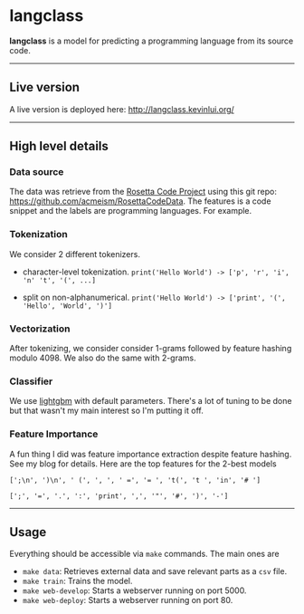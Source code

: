 # langclass

**langclass** is a model for predicting a programming language from its source
code.

---

## Live version

A live version is deployed here: <http://langclass.kevinlui.org/>

---

## High level details

### Data source

The data was retrieve from the [Rosetta Code
Project](https://rosettacode.org/wiki/Rosetta_Code) using this git repo:
<https://github.com/acmeism/RosettaCodeData>. The features is a code snippet
and the labels are programming languages. For example.

### Tokenization

We consider 2 different tokenizers.

- character-level tokenization. `print('Hello World') -> ['p', 'r', 'i', 'n' 't', '(', ...]`

- split on non-alphanumerical. `print('Hello World') -> ['print', '(', 'Hello',
  'World', ')']`

### Vectorization

After tokenizing, we consider consider 1-grams followed by feature hashing
modulo 4098. We also do the same with 2-grams.

### Classifier

We use [lightgbm](https://lightgbm.readthedocs.io/en/latest/) with default
parameters. There's a lot of tuning to be done but that wasn't my main interest
so I'm putting it off.

### Feature Importance

A fun thing I did was feature importance extraction despite feature hashing.
See my blog for details. Here are the top features for the 2-best models

`[';\n', ')\n', ' (', ', ', ' =', '= ', 't(', 't ', 'in', '# ']`

`[';', '=', '.', ':', 'print', ',', '"', '#', ')', '-']`


---

## Usage

Everything should be accessible via `make` commands. The main ones are

- `make data`: Retrieves external data and save relevant parts as a `csv` file.
- `make train`: Trains the model.
- `make web-develop`: Starts a webserver running on port 5000.
- `make web-deploy`: Starts a webserver running on port 80.
